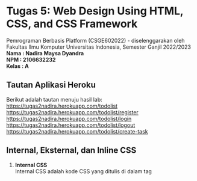 # Tugas 5: Web Design Using HTML, CSS, and CSS Framework

Pemrograman Berbasis Platform (CSGE602022) - diselenggarakan oleh Fakultas Ilmu Komputer Universitas Indonesia, Semester Ganjil 2022/2023 \
**Nama  : Nadira Maysa Dyandra** \
**NPM   : 2106632232** \
**Kelas : A**

## Tautan Aplikasi Heroku
Berikut adalah tautan menuju hasil lab: \
https://tugas2nadira.herokuapp.com/todolist \
https://tugas2nadira.herokuapp.com/todolist/register \
https://tugas2nadira.herokuapp.com/todolist/login \
https://tugas2nadira.herokuapp.com/todolist/logout \
https://tugas2nadira.herokuapp.com/todolist/create-task 

## Internal, Eksternal, dan Inline CSS
1. **Internal CSS** \
Internal CSS adalah kode CSS yang ditulis di dalam tag <style> dan kode HTML dituliskan di bagian atas (header) file HTML.
Internal CSS dapat digunakan untuk membuat tampilan pada satu halaman website dan tidak digunakan pada halaman website yang lain.
Internal CSS ini dapat digunakan untuk membuat tampilan yang unik pada setiap halaman website. \
**Kelebihan Internal CSS**
    - Perubahan pada Internal CSS hanya berlaku pada satu halaman saja
    - Pengembang tidak perlu melakukan upload beberapa file karena HTML dan CSS berada dalam satu file
    - Class dan ID dapat digunakan oleh internal stylesheet
**Kekurangan Internal CSS** 
    - Tidak efisien jika ingin menggunakan CSS yang sama dalam beberapa file
    - Membuat performa website lebih lambat karena CSS yang berbeda-beda akan mengakibatkan loading ulang setiap kali user mengganti halaman website
2. **Eksternal CSS** \
Eksternal CSS adalah kode CSS yang ditulis terpisah dengan kode HTML. Eksternal CSS ini ditulis pada sebuah file khusus berekstensi .css. 
File eksternal CSS ini biasanya diletakkan setelah bagian <head> pada halaman. 
Aplikasi eksternal CSS ini lebih sederhana dan simpel dibandingkan dengan menambahkan kode CSS di setiap elemen HTML yang ingin di atur tampilannya. \
**Kelebihan Eksternal CSS** \
    - Ukuran file HTML lebih kecil
    - Struktur kode HTML lebih rapih
    - Loading website menjadi lebih cepat
    - File CSS dapat digunakan di beberapa halaman website sekaligus
**Kekurangan Eksternal CSS** \
    - Halaman bisa menjadi berantakan ketika file CSS gagal dipanggil oleh file HTML. Hal ini biasanya terjadi akibat koneksi internet yang lambat. 
3. **Inline CSS** \
Inline CSS adalah kode CSS yang ditulis langsung pada atribut elemen HTML. Setiap elemen HTML memiliki atribut style, di situ lah inline CSS ditulis. 
Cara ini kurang efisien karena setiap tak HTML yang diberikan perlu memiliki style masing-masing. Hal ini akan membuat pengembang lebih sulit dalam mengatur website jika hanya menggunakan inline style CSS. 
Sebab, Inline CSS hanya digunakan untuk mengubah satu elemen saja. \
**Kelebihan Inline CSS** \
    - Sangat membantu jika pengembang hanya ingin menguji dan melihat perubahan pada satu elemen
    - Dapat memperbaiki kode dengan cepat
    - Proses permintaan HTTP yang lebih kecil akan menyebabkan load website lebih cepat \
**Kekurangan Inline CSS** 
    - Tidak efisien, karena Inline style CSS hanya dapat diterapkan pada satu elemen HTML saja.

## Tag HTML5
**Apa itu HTML?** \
Sebelum membahas tentang HTML5, kita harus memahami terlebih dahulu pengertian dari HTML itu sendiri. HTML atau Hyper Text Markup Language terdiri dari kata Hyper Text yang berarti sebuah teks pada suatu halaman yang memiliki kemampuan untuk dapat terhubung dengan teks pada suatu halaman yang lain dan Markup Language yang berarti HTML ini tersusun atas tak-tak markup dan setiap tak pada HTML menjelaskan perintah isi dokumen yang berbeda-beda. 
Dengan demikian, HTML ini digunakan untuk membuat dasar dari sebuah halaman web dengan memberi struktur, menghubungkan teks/tautan antar halaman, dan membagikan informasi yang terkait dengan sebuah halaman web. \
\
**Cara Kerja HTML** \
Pada dasarnya, HTML ditujukan untuk menampilkan elemen-elemen yang terdapat pada suatu halaman website. Setiap elemen ini ditunjukkan dengan tag <> sebagai pembuka dan tag </> sebagai penutup.
Kedua tag tersebut berisi inisial yang mewakili sebuah elemen halaman website. Contohnya adalah < p > yang merepresentasikan sebuah paragraf yang bisa diketikkan pada sebuah HTML editor.
Namun, agar memiliki konten, pengembang perlu memasukkan teks di antara tag < p > dan < p/ >. Dengan demikian, pengembang telah membuat sebuah paragraf. \
\
**HTML5** \
HTML5 adalah singkatan dari Hyper Text Markup Language Versi 5. Dengan kata lain, HTML5 adalah perbaikan dari HTML. Versi ini diciptakan untuk menunjang berbagai kebutuhan pengembangan website saat ini, misalnya dukungan untuk membuat website yang bersifat mobile-friendly.
HTML5 menggunakan syntax yang lebih sederhana dibandingkan dengan HTML, sehingga pengembang dapat membuat struktur halaman website yang kompleks secara lebih mudah. Selain itu, HTML5 juga memiliki banyak keunggulan lainnya. Misalnya sebagai berikut.
- Penanganan error yang lebih baik
- Kemudahan untuk membuat aplikasi web
- Syntax yang lebih sederhana
- Dukungan untuk pembuatan website yang responsif
- Dukungan untuk konten audio dan video
- Kompatibel dengan lebih banyak browser
- Penyimpanan informasi secara lokal
- Fokus otomatis pada kolom form
- Menjalankan JavaScript pada web Browser
## CSS Selector
**CSS** \
CSS atau Cascading Style Sheet adalah bahasa yang digunakan untuk mengatur tampilan elemen dalam bahasa markup. Fungsi CSS adalah untuk memisahkan teks atau konten dari tampilan visual pada situs. 
Melalui CSS, pengembang dapat mengatur tampilan pada seluruh aspek dalam berkas yang berbeda. Selain itu, pengembang juga dapat menentukan style dan mengintegrasikannya di atas markup HTML. Adapun, proses penentuan style membutuhkan suatu CSS selector yang dapat memengaruhi cara kerja CSS. \
\
**CSS Selector** \
Selector pada CSS digunakan untuk menargetkan elemen HTML di halaman web yang diberi style. Dengan kata lain, CSS selector adalah serangkaian aturan dari CSS yang berfungsi untuk memilihi suatu elemen yang ingin diberi style. \
\
**Jenis-jenis Selector** 
1. Universal Selector
    Selector ini merupakan selector yang sering digunakan untuk menyeleksi dan memilih semua elemen pada suatu dokumen HTML. Pemrogram umumnya menggunakan universal selector pada awal penulisan dokumen CSS untuk mengatur ulang style bawaan dari browser. Untuk membuatnya, kita memerlukan tanda bintang (*). Contoh kodenya adalah sebagai berikut.
    ```
    * {
        border: 1px dashed black;
        color: pink;
    }
    ```
    Kode di atas akan membuat semua elemen pada HTML memiliki border berupa garis tepi patah-patah berwarna hitam dan teks berwarna merah muda.
2. Tag Selector
    Selector ini merupakan selector yang memilih elemen berdasarkan nama tag-nya. Selektor ini juga sering disebut type selector. Untuk membuatnya, kita memerlukan nama tag. Contoh kodenya adalah sebagai berikut.
    ```
    h1{
        color: green;
    }
    ```
    Kode di atas akan membuat teks pada seluruh elemen <h1> berwarna hijau.
3. ID Selector
    Selector ini merupakan selector yang bersifat unik. Dengan kata lain, ID selector hanya dapat digunakan untuk satu elemen saja. Untuk membuatnya, kita memerlukan tanda pagar (#). Contoh kodenya adalah sebagai berikut. 
    ```
    #first-header{
        background-color: black;
        color: pink;
    }
    ```
    Kode di atas hanya akan mengubah style pada first-header.
4. Class Selector
    Cara kerja selector ini mirip dengan ID selector. Bedanya, selector ini tidak bersifat unik dan untuk membuatnya kita memerlukan tanda titik (.). Karena tidak bersifat unik, maka satu class selector dapat digunakan berulang kali pada lebih dari satu elemen HTML. Selain itu, satu elemen HTML dapat menampung lebih dari satu class selector. Contoh kodenya adalah sebagai berikut.
    ```
    .btn-primary{
        background-color: lightblue;
        color: white;
    }
    ```
5. Atribut Selector
    Selector ini merupakan selector yang memilih elemen berdasarkan tag dan atributnya. Contoh kodenya adalah sebagai berikut.
    ```
    a[title] {
        background-color: black;
        color: pink;
        padding: 5px;
        text-decoration: none;
        border-radius: 5px;
    }
    ```
## Langkah Implementasi Tugas 5
1.  Buka file base.html yang berada pada folder templates. Tambahkan kode-kode berikut pada file.
    ```
    <link href="https://cdn.jsdelivr.net/npm/bootstrap@5.2.1/dist/css/bootstrap.min.css" rel="stylesheet" integrity="sha384-iYQeCzEYFbKjA/T2uDLTpkwGzCiq6soy8tYaI1GyVh/UjpbCx/TYkiZhlZB6+fzT" crossorigin="anonymous">
	
	<script src="https://cdn.jsdelivr.net/npm/bootstrap@5.2.1/dist/js/bootstrap.bundle.min.js" integrity="sha384-u1OknCvxWvY5kfmNBILK2hRnQC3Pr17a+RTT6rIHI7NnikvbZlHgTPOOmMi466C8" crossorigin="anonymous"></script>

    <!-- fonts google -->
    <link rel="preconnect" href="https://fonts.googleapis.com">
    <link rel="preconnect" href="https://fonts.gstatic.com" crossorigin>
    <link href="https://fonts.googleapis.com/css2?family=Poppins:wght@400;500;600&display=swap" rel="stylesheet">

    <!-- Iconscout CSS -->
    <link rel="stylesheet" href="https://unicons.iconscout.com/release/v4.0.0/css/line.css">
    ```
    Sehingga isi file menjadi seperti berikut.
    ```
    {% load static %}
    <!DOCTYPE html>
    <html lang="en">

    <head>
    <title>Nadira Maysa Dyandra</title>
    <meta charset="UTF-8">
    <meta name="viewport" content="width=device-width, initial-scale=1.0">
    
    <!-- fonts google -->
    <link rel="preconnect" href="https://fonts.googleapis.com">
    <link rel="preconnect" href="https://fonts.gstatic.com" crossorigin>
    <link href="https://fonts.googleapis.com/css2?family=Poppins:wght@400;500;600&display=swap" rel="stylesheet">
    
    <!-- Iconscout CSS -->
    <link rel="stylesheet" href="https://unicons.iconscout.com/release/v4.0.0/css/line.css">
    
    <!-- style -->
    <link rel="stylesheet" href="{% static 'css/style.css' %}">
    <link href="https://cdn.jsdelivr.net/npm/bootstrap@5.2.1/dist/css/bootstrap.min.css" rel="stylesheet" integrity="sha384-iYQeCzEYFbKjA/T2uDLTpkwGzCiq6soy8tYaI1GyVh/UjpbCx/TYkiZhlZB6+fzT" crossorigin="anonymous">
    {% block meta %}
    {% endblock meta %}
    </head>

    <body>
    {% block content %}
    {% endblock content %}
    <script src="https://cdn.jsdelivr.net/npm/bootstrap@5.2.1/dist/js/bootstrap.bundle.min.js" integrity="sha384-u1OknCvxWvY5kfmNBILK2hRnQC3Pr17a+RTT6rIHI7NnikvbZlHgTPOOmMi466C8" crossorigin="anonymous"></script>
    </body>

    </html>
    ```
2.  Buka folder templates yang berada di dalam folder todolist. Lakukan perubahan pada masing-masing file html yang berada didalamnya agar tampilan pada website sesuai dengan keinginan.